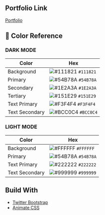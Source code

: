 ## Portfolio Link
[Portfolio](https://kevinreber.github.io/kevin-reber-portfolio/)

## 🎨  Color Reference
### DARK MODE
| Color | Hex  |
|--|--|
| Background |![#111821](https://placehold.it/15/111821/000000?text=+) `#111821` |
| Primary |![#54B78A](https://placehold.it/15/54B78A/000000?text=+) `#54B78A` |
| Secondary |![#1E2A3A](https://placehold.it/15/1E2A3A/000000?text=+) `#1E2A3A` |
| Tertiary |![#151E29](https://placehold.it/15/151E29/000000?text=+) `#151E29` |
| Text Primary |![#F3F4F4](https://placehold.it/15/F3F4F4/000000?text=+) `#F3F4F4` |
| Text Secondary |![#BCC0C4](https://placehold.it/15/BCC0C4/000000?text=+) `#BCC0C4` |

### LIGHT MODE
| Color | Hex  |
|--|--|
| Background |![#FFFFFF](https://placehold.it/15/ffffff/000000?text=+) `#FFFFFF` |
| Primary |![#54B78A](https://placehold.it/15/54B78A/000000?text=+) `#54B78A` |
| Text Primary |![#222222](https://placehold.it/15/222222/000000?text=+) `#222222` |
| Text Secondary |![#999999](https://placehold.it/15/999999/000000?text=+) `#999999` |

## Build With
- [Twitter Bootstrap](https://getbootstrap.com/)
- [Animate CSS](https://daneden.github.io/animate.css/)